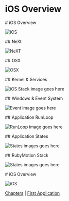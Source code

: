 # iOS Overview

<slide>
# iOS Overview

![iOS](ios.png "iOS") 

</slide>

<slide>
## NeXt

![NeXT](NeXT.jpeg "NeXT") 

</slide>

<slide>
## OSX 

![OSX](Cheetah.jpeg "OSX Cheetah") 

</slide>

<slide>
## Kernel & Services

![iOS Stack image goes here](kernel.png "iOS Layers") 

</slide>

<slide>
## Windows & Event System

![Event image goes here](windows.png "Event System") 

</slide>

<slide>
## Application RunLoop

![RunLoop image goes here](runloop.png "Run loop") 

</slide>

<slide>
## Application States

![States images goes here](states.png "Application States") 

</slide>

<slide>
## RubyMotion Stack

![States images goes here](rubymotion.png "RubyMotion Stack") 

</slide>

<slide>
# iOS Overview

![iOS](ios.png "iOS") 

[Chapters](../reveal.html) | 
[First Application](../02-FirstApplication/reveal.html)

</slide>
